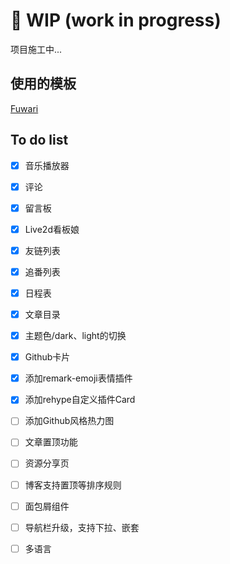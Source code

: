 # 🚧 WIP (work in progress)

项目施工中...
## 使用的模板
 [Fuwari](https://github.com/saicaca/fuwari)
 
## To do list
- [x] 音乐播放器
- [x] 评论
- [x] 留言板
- [x] Live2d看板娘
- [x] 友链列表
- [x] 追番列表
- [x] 日程表
- [x] 文章目录
- [x] 主题色/dark、light的切换
- [x] Github卡片
- [x] 添加remark-emoji表情插件
- [x] 添加rehype自定义插件Card
- [ ] 添加Github风格热力图
- [ ] 文章置顶功能
- [ ] 资源分享页
- [ ] 博客支持置顶等排序规则
- [ ] 面包屑组件
- [ ] 导航栏升级，支持下拉、嵌套
- [ ] 多语言

